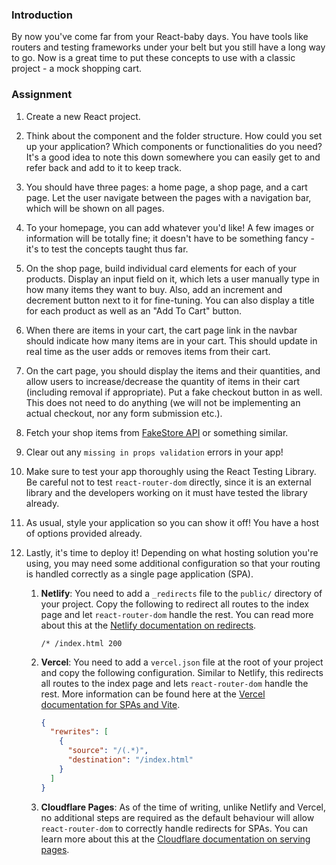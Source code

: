### Introduction

By now you've come far from your React-baby days. You have tools like routers and testing frameworks under your belt but you still have a long way to go. Now is a great time to put these concepts to use with a classic project - a mock shopping cart.

### Assignment

<div class="lesson-content__panel" markdown="1">

1. Create a new React project.
1. Think about the component and the folder structure. How could you set up your application? Which components or functionalities do you need? It's a good idea to note this down somewhere you can easily get to and refer back and add to it to keep track.
1. You should have three pages: a home page, a shop page, and a cart page. Let the user navigate between the pages with a navigation bar, which will be shown on all pages.
1. To your homepage, you can add whatever you'd like! A few images or information will be totally fine; it doesn't have to be something fancy - it's to test the concepts taught thus far.
1. On the shop page, build individual card elements for each of your products. Display an input field on it, which lets a user manually type in how many items they want to buy. Also, add an increment and decrement button next to it for fine-tuning. You can also display a title for each product as well as an "Add To Cart" button.
1. When there are items in your cart, the cart page link in the navbar should indicate how many items are in your cart. This should update in real time as the user adds or removes items from their cart.
1. On the cart page, you should display the items and their quantities, and allow users to increase/decrease the quantity of items in their cart (including removal if appropriate). Put a fake checkout button in as well. This does not need to do anything (we will not be implementing an actual checkout, nor any form submission etc.).
1. Fetch your shop items from [FakeStore API](https://fakestoreapi.com) or something similar.
1. Clear out any `missing in props validation` errors in your app!
1. Make sure to test your app thoroughly using the React Testing Library. Be careful not to test `react-router-dom` directly, since it is an external library and the developers working on it must have tested the library already.
1. As usual, style your application so you can show it off! You have a host of options provided already.
1. Lastly, it's time to deploy it! Depending on what hosting solution you're using, you may need some additional configuration so that your routing is handled correctly as a single page application (SPA).

   1. **Netlify**: You need to add a `_redirects` file to the `public/` directory of your project. Copy the following to redirect all routes to the index page and let `react-router-dom` handle the rest. You can read more about this at the [Netlify documentation on redirects](https://docs.netlify.com/routing/redirects/).

      ```text
      /* /index.html 200
      ```

   1. **Vercel**: You need to add a `vercel.json` file at the root of your project and copy the following configuration. Similar to Netlify, this redirects all routes to the index page and lets `react-router-dom` handle the rest. More information can be found here at the [Vercel documentation for SPAs and Vite](https://vercel.com/docs/frameworks/vite#using-vite-to-make-spas).

      ```json
      {
        "rewrites": [
          {
            "source": "/(.*)",
            "destination": "/index.html"
          }
        ]
      }
      ```

   1. **Cloudflare Pages**: As of the time of writing, unlike Netlify and Vercel, no additional steps are required as the default behaviour will allow `react-router-dom` to correctly handle redirects for SPAs. You can learn more about this at the [Cloudflare documentation on serving pages](https://developers.cloudflare.com/pages/platform/serving-pages/).

</div>
